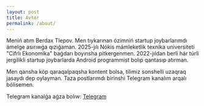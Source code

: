 ```yaml
---
layout: post
title: Avtor
permalink: /about/
---
```


Meniń atım Berdax Tlepov. Men tıykarınan ózimniń startup joybarlarımdı ámelge asırıwǵa qızıǵaman. 2025-jılı Nókis 
mámleketlik texnika universiteti "Cifrlı Ekonomika" baǵdarı boyınsha pitkergenmen. 2022-jıldan berli hár túrli jergilikli 
startup joybarlarda Android programmist bolıp qantasıp atırman. 

Men qansha kóp qaraqalpaqsha kontent bolsa, tilimiz sonshelli uzaqraq jasaydı dep oylayman. Taza postlarımdı birinshi Telegram kanalım
arqalı bólisemen. 

Telegram kanalǵa aǵza bolıw: [Telegram](https://t.me/berdax_tlepov) 
